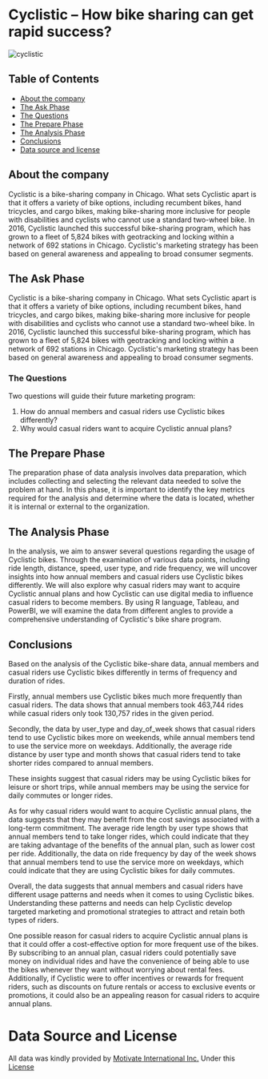 # Cyclistic – How bike sharing can get rapid success?

![cyclistic](https://user-images.githubusercontent.com/130665041/232445190-44724c03-2933-4fbe-9435-c735e78b6f87.png)

## Table of Contents

- [About the company](#about-the-company)
- [The Ask Phase](#the-ask-phase)
- [The Questions](#the-questions)
- [The Prepare Phase](#the-prepare-phase)
- [The Analysis Phase](#the-analysis-phase)
- [Conclusions](#conclusions)
- [Data source and license ](#data-source-and-licence)

## About the company

Cyclistic is a bike-sharing company in Chicago. What sets Cyclistic apart is that it offers a variety of bike options, including recumbent bikes, hand tricycles, and cargo bikes, making bike-sharing more inclusive for people with disabilities and cyclists who cannot use a standard two-wheel bike. In 2016, Cyclistic launched this successful bike-sharing program, which has grown to a fleet of 5,824 bikes with geotracking and locking within a network of 692 stations in Chicago. Cyclistic's marketing strategy has been based on general awareness and appealing to broad consumer segments.



## The Ask Phase

Cyclistic is a bike-sharing company in Chicago. What sets Cyclistic apart is that it offers a variety of bike options, including recumbent bikes, hand tricycles, and cargo bikes, making bike-sharing more inclusive for people with disabilities and cyclists who cannot use a standard two-wheel bike. In 2016, Cyclistic launched this successful bike-sharing program, which has grown to a fleet of 5,824 bikes with geotracking and locking within a network of 692 stations in Chicago. Cyclistic's marketing strategy has been based on general awareness and appealing to broad consumer segments.


### The Questions

Two questions will guide their future marketing program:
1) How do annual members and casual riders use Cyclistic bikes differently?
2) Why would casual riders want to acquire Cyclistic annual plans?

## The Prepare Phase

The preparation phase of data analysis involves data preparation, which includes collecting and selecting the relevant data needed to solve the problem at hand. In this phase, it is important to identify the key metrics required for the analysis and determine where the data is located, whether it is internal or external to the organization.

## The Analysis Phase

In the analysis, we aim to answer several questions regarding the usage of Cyclistic bikes. Through the examination of various data points, including ride length, distance, speed, user type, and ride frequency, we will uncover insights into how annual members and casual riders use Cyclistic bikes differently. We will also explore why casual riders may want to acquire Cyclistic annual plans and how Cyclistic can use digital media to influence casual riders to become members. By using R language, Tableau, and PowerBI, we will examine the data from different angles to provide a comprehensive understanding of Cyclistic's bike share program. 

## Conclusions
Based on the analysis of the Cyclistic bike-share data, annual members and casual riders use Cyclistic bikes differently in terms of frequency and duration of rides.

Firstly, annual members use Cyclistic bikes much more frequently than casual riders. The data shows that annual members took 463,744 rides while casual riders only took 130,757 rides in the given period.

Secondly, the data by user_type and day_of_week shows that casual riders tend to use Cyclistic bikes more on weekends, while annual members tend to use the service more on weekdays. Additionally, the average ride distance by user type and month shows that casual riders tend to take shorter rides compared to annual members.

These insights suggest that casual riders may be using Cyclistic bikes for leisure or short trips, while annual members may be using the service for daily commutes or longer rides.

As for why casual riders would want to acquire Cyclistic annual plans, the data suggests that they may benefit from the cost savings associated with a long-term commitment. The average ride length by user type shows that annual members tend to take longer rides, which could indicate that they are taking advantage of the benefits of the annual plan, such as lower cost per ride. Additionally, the data on ride frequency by day of the week shows that annual members tend to use the service more on weekdays, which could indicate that they are using Cyclistic bikes for daily commutes.

Overall, the data suggests that annual members and casual riders have different usage patterns and needs when it comes to using Cyclistic bikes. Understanding these patterns and needs can help Cyclistic develop targeted marketing and promotional strategies to attract and retain both types of riders.

One possible reason for casual riders to acquire Cyclistic annual plans is that it could offer a cost-effective option for more frequent use of the bikes. By subscribing to an annual plan, casual riders could potentially save money on individual rides and have the convenience of being able to use the bikes whenever they want without worrying about rental fees. Additionally, if Cyclistic were to offer incentives or rewards for frequent riders, such as discounts on future rentals or access to exclusive events or promotions, it could also be an appealing reason for casual riders to acquire annual plans.

# Data Source and License
All data was kindly provided by [Motivate International Inc.](https://divvy-tripdata.s3.amazonaws.com/index.html)
Under this [License](https://www.divvybikes.com/data-license-agreement)
